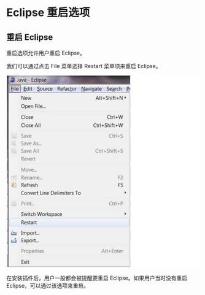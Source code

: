 # Eclipse 重启选项


## 重启 Eclipse

重启选项允许用户重启 Eclipse。

我们可以通过点击 File 菜单选择 Restart 菜单项来重启 Eclipse。

![restart_menu](images/eclipse-restart-option/restart_menu.jpg)

在安装插件后，用户一般都会被提醒要重启 Eclipse。如果用户当时没有重启Eclipse，可以通过该选项来重启。
